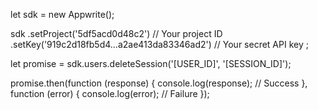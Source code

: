 let sdk = new Appwrite();

sdk
    .setProject('5df5acd0d48c2') // Your project ID
    .setKey('919c2d18fb5d4...a2ae413da83346ad2') // Your secret API key
;

let promise = sdk.users.deleteSession('[USER_ID]', '[SESSION_ID]');

promise.then(function (response) {
    console.log(response); // Success
}, function (error) {
    console.log(error); // Failure
});